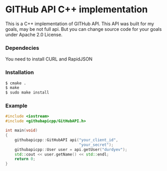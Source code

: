 # GITHub API C++ implementation
This is a C++ implementation of GITHub API. This API was built for my goals, 
may be not full api. But you can change source code for your goals under Apache 2.0 License.

### Dependecies

You need to install CURL and RapidJSON
### Installation

```sh
$ cmake .
$ make
$ sudo make install
```

### Example

```C++
#include <iostream>
#include <githubapicpp/GitHubAPI.h>

int main(void)
{
    githubapicpp::GitHubAPI api("your_client_id",
                                "your_secret");
    githubapicpp::User user = api.getUser("durdyev");
    std::cout << user.getName() << std::endl;
    return 0;
}
```
